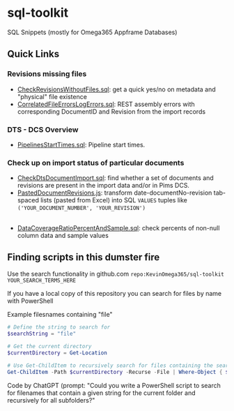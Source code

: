 # sql-toolkit

SQL Snippets (mostly for Omega365 Appframe Databases)

## Quick Links

### Revisions missing files

* [CheckRevisionsWithoutFiles.sql](src/reporting/CheckRevisionsWithoutFiles.sql): get a quick yes/no on metadata and "physical" file existence
* [CorrelatedFileErrorsLogErrors.sql](src/adHoc/FileNotFoundErrors/CorrelatedFileErrorsLogErrors.sql): REST assembly errors with corresponding DocumentID and Revision from the import records

### DTS - DCS Overview

* [PipelinesStartTimes.sql](src/dcs_integration/PipelinesStartTimes.sql): Pipeline start times.

### Check up on import status of particular documents

* [CheckDtsDocumentImport.sql](src/dcs_integration/CheckDtsDocumentImport.sql): find whether a set of documents and revisions are present in the import data and/or in Pims DCS.
* [PastedDocumentRevisions.js](src/dcs_integration/PastedDocumentRevisions.js): transform date-documentNo-revision tab-spaced lists (pasted from Excel) into SQL ```VALUES``` tuples like ```('YOUR_DOCUMENT_NUMBER', 'YOUR_REVISION')```

## 

* [DataCoverageRatioPercentAndSample.sql](src/pipeline_development/): check percents of non-null column data and sample values

## Finding scripts in this dumster fire

Use the search functionality in github.com ```repo:KevinOmega365/sql-toolkit YOUR_SEARCH_TERMS_HERE```

If you have a local copy of this repository you can search for files by name with PowerShell

Example filesnames containing "file"

``` PowerShell
# Define the string to search for
$searchString = "file"

# Get the current directory
$currentDirectory = Get-Location

# Use Get-ChildItem to recursively search for files containing the search string in their name
Get-ChildItem -Path $currentDirectory -Recurse -File | Where-Object { $_.Name -like "*$searchString*" } | Select-Object FullName
```

Code by ChatGPT (prompt: "Could you write a PowerShell script to search for filenames that contain a given string for the current folder and recursively for all subfolders?"
